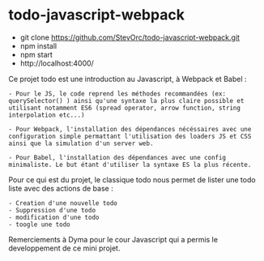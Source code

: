 # todo-javascript-webpack

- git clone https://github.com/StevOrc/todo-javascript-webpack.git
- npm install
- npm start
- http://localhost:4000/

Ce projet todo est une introduction au Javascript, à Webpack et Babel :

    - Pour le JS, le code reprend les méthodes recommandées (ex: querySelector() ) ainsi qu'une syntaxe la plus claire possible et
    utilisant notamment ES6 (spread operator, arrow function, string interpolation etc...)
    
    - Pour Webpack, l'installation des dépendances nécéssaires avec une configuration simple permattant l'utilisation des loaders JS et CSS ainsi que la simulation d'un server web.
    
    - Pour Babel, l'installation des dépendances avec une config minimaliste. Le but étant d'utiliser la syntaxe ES la plus récente.
    
Pour ce qui est du projet, le classique todo nous permet de lister une todo liste avec des actions de base :
 
    - Creation d'une nouvelle todo
    - Suppression d'une todo
    - modification d'une todo
    - toogle une todo
    
Remerciements à Dyma pour le cour Javascript qui a permis le developpement de ce mini projet.
